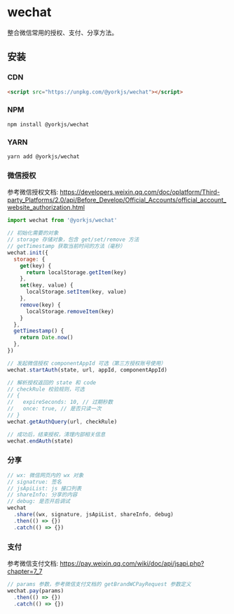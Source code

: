 # wechat

整合微信常用的授权、支付、分享方法。

## 安装

### CDN

```html
<script src="https://unpkg.com/@yorkjs/wechat"></script>
```

### NPM

```shell
npm install @yorkjs/wechat
```

### YARN

```shell
yarn add @yorkjs/wechat
```

### 微信授权

参考微信授权文档:
https://developers.weixin.qq.com/doc/oplatform/Third-party_Platforms/2.0/api/Before_Develop/Official_Accounts/official_account_website_authorization.html

```js
import wechat from '@yorkjs/wechat'

// 初始化需要的对象
// storage 存储对象，包含 get/set/remove 方法
// getTimestamp 获取当前时间的方法（毫秒）
wechat.init({
  storage: {
    get(key) {
      return localStorage.getItem(key)
    },
    set(key, value) {
      localStorage.setItem(key, value)
    },
    remove(key) {
      localStorage.removeItem(key)
    }
  },
  getTimestamp() {
    return Date.now()
  },
})

// 发起微信授权 componentAppId 可选（第三方授权账号使用）
wechat.startAuth(state, url, appId, componentAppId)

// 解析授权返回的 state 和 code
// checkRule 校验规则，可选
// {
//   expireSeconds: 10, // 过期秒数
//   once: true, // 是否只读一次
// }
wechat.getAuthQuery(url, checkRule)

// 成功后，结束授权，清理内部相关信息
wechat.endAuth(state)
```

### 分享
```js
// wx: 微信网页内的 wx 对象
// signatrue: 签名
// jsApiList: js 接口列表
// shareInfo: 分享的内容
// debug: 是否开启调试
wechat
  .share((wx, signature, jsApiList, shareInfo, debug)
  .then(() => {})
  .catch(() => {})
```

### 支付

参考微信支付文档:
https://pay.weixin.qq.com/wiki/doc/api/jsapi.php?chapter=7_7
```js
// params 参数，参考微信支付文档的 getBrandWCPayRequest 参数定义
wechat.pay(params)
  .then(() => {})
  .catch(() => {})
```
